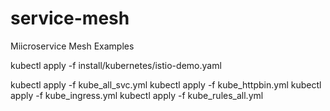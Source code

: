 # service-mesh
Miicroservice Mesh Examples

kubectl apply -f install/kubernetes/istio-demo.yaml

kubectl apply -f kube_all_svc.yml
kubectl apply -f kube_httpbin.yml
kubectl apply -f kube_ingress.yml
kubectl apply -f kube_rules_all.yml
